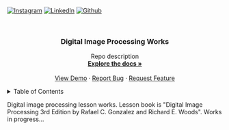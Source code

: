 <div id="top"></div>

<!-- PROJECT SHIELDS -->
<!--
*** I'm using markdown "reference style" links for readability.
*** Reference links are enclosed in brackets [ ] instead of parentheses ( ).
*** See the bottom of this document for the declaration of the reference variables
*** for contributors-url, forks-url, etc. This is an optional, concise syntax you may use.
*** https://www.markdownguide.org/basic-syntax/#reference-style-links
-->

[![Instagram][instagram-shield]][instagram-url]
[![LinkedIn][linkedin-shield]][linkedin-url]
[![Github][github-shield]][github-url]  

<!-- PROJECT LOGO -->
<br />
<div align="center">
  <h3 align="center">Digital Image Processing Works</h3>

  <p align="center">
    Repo description
    <br />
    <a href="https://github.com/arslanalperen/Digital-Image-Processing"><strong>Explore the docs »</strong></a>
    <br />
    <br />
    <a href="https://github.com/arslanalperen/Digital-Image-Processing">View Demo</a>
    ·
    <a href="https://github.com/arslanalperen/Digital-Image-Processing/issues">Report Bug</a>
    ·
    <a href="https://github.com/arslanalperen/Digital-Image-Processing/issues">Request Feature</a>
  </p>
</div>

<!-- TABLE OF CONTENTS -->
<details>
  <summary>Table of Contents</summary>
  <ol>
    <li>
      <a href="#test-heading">test heading</a>
      <ul>
        <li><a href="test-sub-heading">test sub heading</a></li>
      </ul>
    </li>
  </ol>
</details>

Digital image processing lesson works. Lesson book is "Digital Image Processing 3rd Edition by Rafael C. Gonzalez and Richard E. Woods". Works in progress...

<!--

```sh
  test code
```


## Test

<div align="center"> <img src="test.png"> </div>


<p align="right">(<a href="#top">back to top</a>)</p>

-->

<!-- MARKDOWN LINKS & IMAGES -->
<!-- https://www.markdownguide.org/basic-syntax/#reference-style-links -->

[instagram-shield]: https://img.shields.io/badge/Instagram-E4405F?style=for-the-badge&logo=instagram&logoColor=white
[github-shield]: https://img.shields.io/badge/GitHub-100000?style=for-the-badge&logo=github&logoColor=white
[linkedin-shield]: https://img.shields.io/badge/LinkedIn-0077B5?style=for-the-badge&logo=linkedin&logoColor=white

[instagram-url]: https://www.instagram.com/arslanalperen55/
[github-url]: https://github.com/arslanalperen
[linkedin-url]: https://www.linkedin.com/in/arslanalperen/

[fifo-diagram]: Images/fifo-diagram.png
